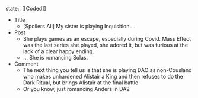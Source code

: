 state:: [[Coded]]

- Title
	- [Spoilers All] My sister is playing Inquisition....
- Post
	- She plays games as an escape, especially during Covid. Mass Effect was the last series she played, she adored it, but was furious at the lack of a clear happy ending.
	- ... She is romancing Solas.
- Comment
	- The next thing you tell us is that she is playing DAO as non-Cousland who makes unhardened Alistair a King and then refuses to do the Dark Ritual, but brings Alistair at the final battle
	- Or you know, just romancing Anders in DA2